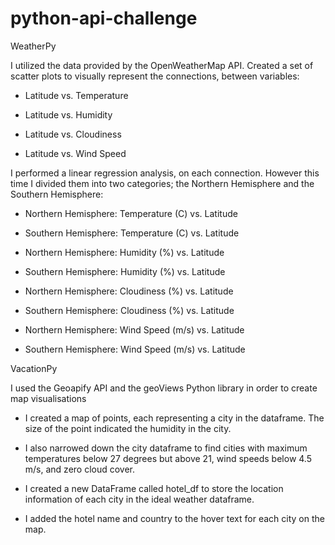# python-api-challenge

WeatherPy

I utilized the data provided by the OpenWeatherMap API. Created a set of scatter plots to visually represent the connections, between variables:

- Latitude vs. Temperature

- Latitude vs. Humidity

- Latitude vs. Cloudiness

- Latitude vs. Wind Speed

I performed a linear regression analysis, on each connection. However this time I divided them into two categories; the Northern Hemisphere and the Southern Hemisphere:

- Northern Hemisphere: Temperature (C) vs. Latitude

- Southern Hemisphere: Temperature (C) vs. Latitude

- Northern Hemisphere: Humidity (%) vs. Latitude

- Southern Hemisphere: Humidity (%) vs. Latitude

- Northern Hemisphere: Cloudiness (%) vs. Latitude

- Southern Hemisphere: Cloudiness (%) vs. Latitude

- Northern Hemisphere: Wind Speed (m/s) vs. Latitude

- Southern Hemisphere: Wind Speed (m/s) vs. Latitude


VacationPy

I used the Geoapify API and the geoViews Python library in order to create map visualisations

- I created a map of points, each representing a city in the dataframe. The size of the point indicated the humidity in the city.

- I also narrowed down the city dataframe to find cities with maximum temperatures below 27 degrees but above 21, wind speeds below 4.5 m/s, and zero cloud cover.
- I created a new DataFrame called hotel_df to store the location information of each city in the ideal weather dataframe.
- I added the hotel name and country to the hover text for each city on the map.
